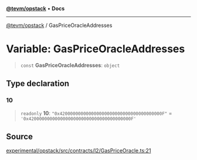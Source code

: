 [**@tevm/opstack**](../README.md) • **Docs**

***

[@tevm/opstack](../globals.md) / GasPriceOracleAddresses

# Variable: GasPriceOracleAddresses

> `const` **GasPriceOracleAddresses**: `object`

## Type declaration

### 10

> `readonly` **10**: `"0x420000000000000000000000000000000000000F"` = `'0x420000000000000000000000000000000000000F'`

## Source

[experimental/opstack/src/contracts/l2/GasPriceOracle.ts:21](https://github.com/evmts/tevm-monorepo/blob/main/experimental/opstack/src/contracts/l2/GasPriceOracle.ts#L21)
